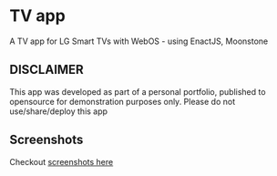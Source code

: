 # TV app

A TV app for LG Smart TVs with WebOS - using EnactJS, Moonstone

## DISCLAIMER

This app was developed as part of a personal portfolio, published to opensource for demonstration purposes only.
Please do not use/share/deploy this app

## Screenshots

Checkout [screenshots here](./SCREENSHOTS.md)
